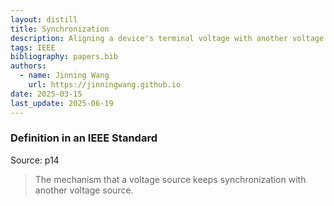 ```yaml
---
layout: distill
title: Synchronization
description: Aligning a device's terminal voltage with another voltage source.
tags: IEEE
bibliography: papers.bib
authors:
  - name: Jinning Wang
    url: https://jinningwang.github.io
date: 2025-03-15
last_update: 2025-06-19
---
```


### Definition in an IEEE Standard

Source: <d-cite key="ieee2025std2988"></d-cite> p14

> The mechanism that a voltage source keeps synchronization with another voltage source.
